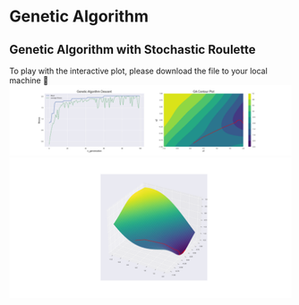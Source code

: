 # Genetic Algorithm
## Genetic Algorithm with Stochastic Roulette

To play with the interactive plot, please download the file to your local machine 🙂
<br>
![Plot](plot.png)
![Plot](3dplot.png)



